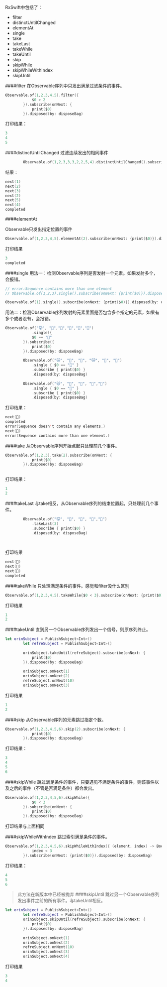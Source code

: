 RxSwift中包括了：

- filter
- distinctUntilChanged
- elementAt
- single
- take
- takeLast
- takeWhile
- takeUntil
- skip
- skipWhile
- skipWhileWithIndex
- skipUntil

####filter
在Observable序列中只发出满足过滤条件的事件。

```swift
Observable.of(1,2,3,4,5).filter({
            $0 > 2
        }).subscribe(onNext: {
            print($0)
        }).disposed(by: disposeBag)
```
打印结果：
```swift
3
4
5
```
####distinctUntilChanged
过滤连续发出的相同事件
```swift
        Observable.of(1,2,3,3,3,2,2,5,4).distinctUntilChanged().subscribe({print($0)}).disposed(by: disposeBag)

```
结果：
```swift
next(1)
next(2)
next(3)
next(2)
next(5)
next(4)
completed
```

####elementAt

Observable只发出指定位置的事件

```swift
Observable.of(1,2,3,4,5).elementAt(2).subscribe(onNext: {print($0)}).disposed(by: disposeBag)
```
打印结果
```swift
3
completed
```

####single
用法一：检测Observable序列是否发射一个元素。如果发射多个，会报错。
```swift
// error:Sequence contains more than one element
// Observable.of(1,2,3).single().subscribe(onNext: {print($0)}).disposed(by: disposeBag)

Observable.of(1).single().subscribe(onNext: {print($0)}).disposed(by: disposeBag)
```
用法二：检测Observable序列发射的元素里面是否包含多个指定的元素，如果有多个或者没有，会报错。
```swift
Observable.of("🐱", "🐰","🐶","🐸","🐽","🐒")
            .single({
            $0 == "🐸"
        }).subscribe({
            print($0)
        }).disposed(by: disposeBag)
        
        Observable.of("🐱", "🐰", "🐶", "🐱", "🐰", "🐶")
            .single { $0 == "🐒" }
            .subscribe { print($0) }
            .disposed(by: disposeBag)
        
        Observable.of("🐱", "🐰", "🐶", "🐶","🐸")
            .single { $0 == "🐶" }
            .subscribe { print($0) }
            .disposed(by: disposeBag)
```

打印结果：

```swift
next(🐸)
completed
error(Sequence doesn't contain any elements.)
next(🐶)
error(Sequence contains more than one element.)
```

####take
从Observable序列开始点起只处理前几个事件。

```swift
Observable.of(1,2,3).take(2).subscribe(onNext: {
            print($0)
        }).disposed(by: disposeBag)
        
```
打印结果：
```swift
1
2
```
####takeLast
与take相反，从Observable序列的结束位置起，只处理前几个事件。
```swift
        Observable.of("🐱", "🐰", "🐶", "🐶","🐸")
            .takeLast(3)
            .subscribe { print($0) }
            .disposed(by: disposeBag)
        
        
```

打印结果
```swift
next(🐶)
next(🐶)
next(🐸)
completed
```
####takeWhile
只处理满足条件的事件。感觉和filter没什么区别

```swift
Observable.of(1,2,3,4,5).takeWhile{$0 < 3}.subscribe(onNext: {print($0)}).disposed(by: disposeBag)
```

打印结果
```swift
1
2
```

####takeUntil
直到另一个Observable序列发出一个信号，则原序列终止。

```swift
let orinSubject = PublishSubject<Int>()
        let refreSubject = PublishSubject<Int>()
        
        orinSubject.takeUntil(refreSubject).subscribe(onNext: {
            print($0)
        }).disposed(by: disposeBag)
        
        orinSubject.onNext(1)
        orinSubject.onNext(2)
        refreSubject.onNext(10)
        orinSubject.onNext(3)
```
打印结果
```swift
1
2
```

####skip
从Observable序列的元素跳过指定个数。

```swift
Observable.of(1,2,3,4,5,6).skip(2).subscribe(onNext: {
            print($0)
        }).disposed(by: disposeBag)
```
打印结果：
```swift
3
4
5
6
```

####skipWhile
跳过满足条件的事件，只要遇见不满足条件的事件，则该事件以及之后的事件（不管是否满足条件）都会发出。

```swift
Observable.of(1,2,3,4,5,6).skipWhile({
            $0 < 3
        }).subscribe(onNext: {
            print($0)
        }).disposed(by: disposeBag)
```

打印结果与上面相同

####skipWhileWithIndex
跳过索引满足条件的事件。

```swift
Observable.of(1,2,3,4,5,6).skipWhileWithIndex({ (element, index) -> Bool in
            index < 3
        }).subscribe(onNext: {print($0)}).disposed(by: disposeBag)
```
打印结果：
```swift
4
5
6
```

> 此方法在新版本中已经被抛弃
####skipUntil
跳过另一个Observable序列发出事件之前的所有事件。与takeUntil相反。

```swift
let orinSubject = PublishSubject<Int>()
        let refreSubject = PublishSubject<Int>()
        orinSubject.skipUntil(refreSubject).subscribe(onNext: {
            print($0)
        }).disposed(by: disposeBag)
        
        orinSubject.onNext(1)
        orinSubject.onNext(2)
        refreSubject.onNext(10)
        orinSubject.onNext(3)
        orinSubject.onNext(4)
```
打印结果
```swift
3
4
```
